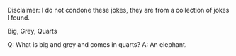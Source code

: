 Disclaimer: I do not condone these jokes, they are from a collection of jokes I found.

Big, Grey, Quarts

Q: What is big and grey and comes in quarts? 
A: An elephant.

